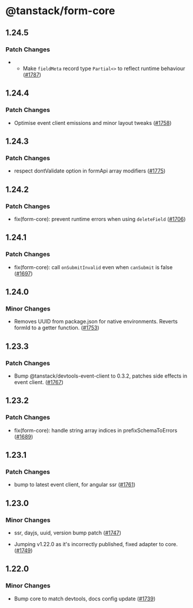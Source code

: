 # @tanstack/form-core

## 1.24.5

### Patch Changes

- - Make `fieldMeta` record type `Partial<>` to reflect runtime behaviour ([#1787](https://github.com/TanStack/form/pull/1787))

## 1.24.4

### Patch Changes

- Optimise event client emissions and minor layout tweaks ([#1758](https://github.com/TanStack/form/pull/1758))

## 1.24.3

### Patch Changes

- respect dontValidate option in formApi array modifiers ([#1775](https://github.com/TanStack/form/pull/1775))

## 1.24.2

### Patch Changes

- fix(form-core): prevent runtime errors when using `deleteField` ([#1706](https://github.com/TanStack/form/pull/1706))

## 1.24.1

### Patch Changes

- fix(form-core): call `onSubmitInvalid` even when `canSubmit` is false ([#1697](https://github.com/TanStack/form/pull/1697))

## 1.24.0

### Minor Changes

- Removes UUID from package.json for native environments. Reverts formId to a getter function. ([#1753](https://github.com/TanStack/form/pull/1753))

## 1.23.3

### Patch Changes

- Bump @tanstack/devtools-event-client to 0.3.2, patches side effects in event client. ([#1767](https://github.com/TanStack/form/pull/1767))

## 1.23.2

### Patch Changes

- fix(form-core): handle string array indices in prefixSchemaToErrors ([#1689](https://github.com/TanStack/form/pull/1689))

## 1.23.1

### Patch Changes

- bump to latest event client, for angular ssr ([#1761](https://github.com/TanStack/form/pull/1761))

## 1.23.0

### Minor Changes

- ssr, dayjs, uuid, version bump patch ([#1747](https://github.com/TanStack/form/pull/1747))

- Jumping v1.22.0 as it's incorrectly published, fixed adapter to core. ([#1749](https://github.com/TanStack/form/pull/1749))

## 1.22.0

### Minor Changes

- Bump core to match devtools, docs config update ([#1739](https://github.com/TanStack/form/pull/1739))
